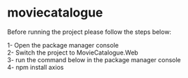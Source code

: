 # moviecatalogue
Before running the project please follow the steps below:

1- Open the package manager console\
2- Switch the project to MovieCatalogue.Web\
3- run the command below in the package manager console\
4- npm install axios
